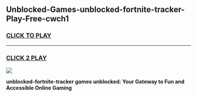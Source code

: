 
## Unblocked-Games-unblocked-fortnite-tracker-Play-Free-cwch1
<h3>
<a href="https://premium76.site?title=unblocked-fortnite-tracker&ref=18A1">CLICK TO PLAY</a></h3>
<hr>

<h3>
<a href="https://premium76.site?title=unblocked-fortnite-tracker&ref=18A1">CLICK 2 PLAY</a>
  
</h3>

<a href="https://premium76.site?title=unblocked-fortnite-tracker&ref=18A1"><img src="https://clearcache.store/games.png"></a>


**unblocked-fortnite-tracker games unblocked: Your Gateway to Fun and Accessible Online Gaming**
